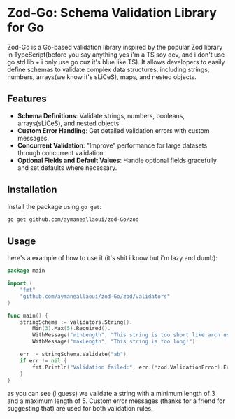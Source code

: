 # Zod-Go: Schema Validation Library for Go

Zod-Go is a Go-based validation library inspired by the popular Zod library in TypeScript(before you say anything yes i'm a TS soy dev, and i don't use go std lib + i only use go cuz it's blue like TS). It allows developers to easily define schemas to validate complex data structures, including strings, numbers, arrays(we know it's sLiCeS), maps, and nested objects.

## Features

- **Schema Definitions**: Validate strings, numbers, booleans, arrays(sLiCeS), and nested objects.
- **Custom Error Handling**: Get detailed validation errors with custom messages.
- **Concurrent Validation**: "Improve" performance for large datasets through concurrent validation.
- **Optional Fields and Default Values**: Handle optional fields gracefully and set defaults where necessary.

## Installation

Install the package using `go get`:

```bash
go get github.com/aymaneallaoui/zod-Go/zod
```

## Usage

here's a example of how to use it (it's shit i know but i'm lazy and dumb):

```go
package main

import (
	"fmt"
	"github.com/aymaneallaoui/zod-Go/zod/validators"
)

func main() {
	stringSchema := validators.String().
		Min(3).Max(5).Required().
		WithMessage("minLength", "This string is too short like arch users D😒!").
		WithMessage("maxLength", "This string is too long!")

	err := stringSchema.Validate("ab")
	if err != nil {
		fmt.Println("Validation failed:", err.(*zod.ValidationError).ErrorJSON())
	}
}

```

as you can see (i guess) we validate a string with a minimum length of 3 and a maximum length of 5.
Custom error messages (thanks for a friend for suggesting that) are used for both validation rules.
